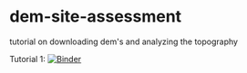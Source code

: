 # dem-site-assessment
tutorial on downloading dem's and analyzing the topography

Tutorial 1: [![Binder](https://mybinder.org/badge_logo.svg)](https://mybinder.org/v2/gh/SpringerLabNAU/dem-site-assessment/HEAD?urlpath=%2Fdoc%2Ftree%2FTutorial1.ipynb)
